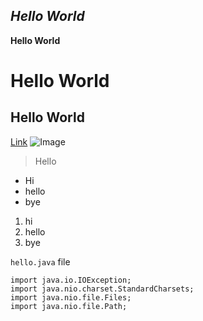 *Hello World*
---
**Hello World**
# Hello World
## Hello World
[Link](http://miranda-y-zhou.github.io/cse15l-lab-reports/Anotherfile.html)
![Image](https://upload.wikimedia.org/wikipedia/commons/c/cb/The_Blue_Marble_%28remastered%29.jpg)
> Hello

* Hi
* hello
* bye
1. hi
2. hello
3. bye

`hello.java` file
```
import java.io.IOException;
import java.nio.charset.StandardCharsets;
import java.nio.file.Files;
import java.nio.file.Path;
```
